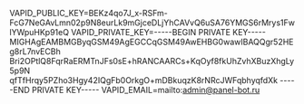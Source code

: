 VAPID_PUBLIC_KEY=BEKz4qo7J_x-RSFm-FcG7NeGAvLmn02p9N8eurLk9mGjceDLjYhCAVvQ6uSA76YMGS6rMrys1FwlYWpuHKp91eQ
VAPID_PRIVATE_KEY=-----BEGIN PRIVATE KEY-----
MIGHAgEAMBMGByqGSM49AgEGCCqGSM49AwEHBG0wawIBAQQgr52HEg8rL7nvECBh
Bri2OPtlQ8FqrRaERMTnJFs0sE+hRANCAARCs+KqOyf8fkUhZvhXBuzXhgLy5p9N
qfTfHrqy5PZho3Hgy42IQgFb0OrkgO+mDBkuqzK8rNRcJWFqbhyqfdXk
-----END PRIVATE KEY-----
VAPID_EMAIL=mailto:admin@panel-bot.ru
